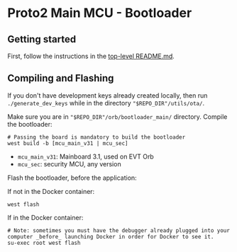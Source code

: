 # Proto2 Main MCU - Bootloader

## Getting started

First, follow the instructions in the [top-level README.md](../README.md).

## Compiling and Flashing

If you don't have development keys already created locally, then run
`./generate_dev_keys` while in the directory `"$REPO_DIR"/utils/ota/`.

Make sure you are in `"$REPO_DIR"/orb/bootloader_main/` directory.
Compile the bootloader:

```shell
# Passing the board is mandatory to build the bootloader
west build -b [mcu_main_v31 | mcu_sec]
```

- `mcu_main_v31`: Mainboard 3.1, used on EVT Orb
- `mcu_sec`: security MCU, any version

Flash the bootloader, before the application:

If not in the Docker container:

```shell
west flash
```

If in the Docker container:

```shell
# Note: sometimes you must have the debugger already plugged into your computer _before_ launching Docker in order for Docker to see it.
su-exec root west flash
```
